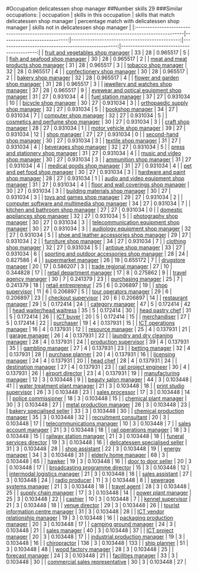 #Occupation delicatessen shop manager
##Number skills 29
###Similar occupations:
| occupation                                                                                        |   skills in this occupation |   skills that match delicatessen shop manager |   percentage match with delicatessen shop manager |   skills not in delicatessen shop manager |
|:--------------------------------------------------------------------------------------------------|----------------------------:|----------------------------------------------:|--------------------------------------------------:|------------------------------------------:|
| [fruit and vegetables shop manager](fruit_and_vegetables_shop_manager.md)                         |                          33 |                                            28 |                                          0.965517 |                                         5 |
| [fish and seafood shop manager](fish_and_seafood_shop_manager.md)                                 |                          30 |                                            28 |                                          0.965517 |                                         2 |
| [meat and meat products shop manager](meat_and_meat_products_shop_manager.md)                     |                          31 |                                            28 |                                          0.965517 |                                         3 |
| [tobacco shop manager](tobacco_shop_manager.md)                                                   |                          32 |                                            28 |                                          0.965517 |                                         4 |
| [confectionery shop manager](confectionery_shop_manager.md)                                       |                          30 |                                            28 |                                          0.965517 |                                         2 |
| [bakery shop manager](bakery_shop_manager.md)                                                     |                          32 |                                            28 |                                          0.965517 |                                         4 |
| [flower and garden shop manager](flower_and_garden_shop_manager.md)                               |                          31 |                                            28 |                                          0.965517 |                                         3 |
| [jewellery and watches shop manager](jewellery_and_watches_shop_manager.md)                       |                          37 |                                            28 |                                          0.965517 |                                         9 |
| [eyewear and optical equipment shop manager](eyewear_and_optical_equipment_shop_manager.md)       |                          31 |                                            27 |                                          0.931034 |                                         4 |
| [fuel station manager](fuel_station_manager.md)                                                   |                          37 |                                            27 |                                          0.931034 |                                        10 |
| [bicycle shop manager](bicycle_shop_manager.md)                                                   |                          30 |                                            27 |                                          0.931034 |                                         3 |
| [orthopaedic supply shop manager](orthopaedic_supply_shop_manager.md)                             |                          32 |                                            27 |                                          0.931034 |                                         5 |
| [bookshop manager](bookshop_manager.md)                                                           |                          34 |                                            27 |                                          0.931034 |                                         7 |
| [computer shop manager](computer_shop_manager.md)                                                 |                          32 |                                            27 |                                          0.931034 |                                         5 |
| [cosmetics and perfume shop manager](cosmetics_and_perfume_shop_manager.md)                       |                          30 |                                            27 |                                          0.931034 |                                         3 |
| [craft shop manager](craft_shop_manager.md)                                                       |                          28 |                                            27 |                                          0.931034 |                                         1 |
| [motor vehicle shop manager](motor_vehicle_shop_manager.md)                                       |                          39 |                                            27 |                                          0.931034 |                                        12 |
| [shop manager](shop_manager.md)                                                                   |                          27 |                                            27 |                                          0.931034 |                                         0 |
| [second-hand shop manager](second-hand_shop_manager.md)                                           |                          30 |                                            27 |                                          0.931034 |                                         3 |
| [textile shop manager](textile_shop_manager.md)                                                   |                          31 |                                            27 |                                          0.931034 |                                         4 |
| [beverages shop manager](beverages_shop_manager.md)                                               |                          32 |                                            27 |                                          0.931034 |                                         5 |
| [press and stationery shop manager](press_and_stationery_shop_manager.md)                         |                          31 |                                            27 |                                          0.931034 |                                         4 |
| [music and video shop manager](music_and_video_shop_manager.md)                                   |                          30 |                                            27 |                                          0.931034 |                                         3 |
| [ammunition shop manager](ammunition_shop_manager.md)                                             |                          31 |                                            27 |                                          0.931034 |                                         4 |
| [medical goods shop manager](medical_goods_shop_manager.md)                                       |                          31 |                                            27 |                                          0.931034 |                                         4 |
| [pet and pet food shop manager](pet_and_pet_food_shop_manager.md)                                 |                          30 |                                            27 |                                          0.931034 |                                         3 |
| [hardware and paint shop manager](hardware_and_paint_shop_manager.md)                             |                          28 |                                            27 |                                          0.931034 |                                         1 |
| [audio and video equipment shop manager](audio_and_video_equipment_shop_manager.md)               |                          31 |                                            27 |                                          0.931034 |                                         4 |
| [floor and wall coverings shop manager](floor_and_wall_coverings_shop_manager.md)                 |                          30 |                                            27 |                                          0.931034 |                                         3 |
| [building materials shop manager](building_materials_shop_manager.md)                             |                          30 |                                            27 |                                          0.931034 |                                         3 |
| [toys and games shop manager](toys_and_games_shop_manager.md)                                     |                          29 |                                            27 |                                          0.931034 |                                         2 |
| [computer software and multimedia shop manager](computer_software_and_multimedia_shop_manager.md) |                          34 |                                            27 |                                          0.931034 |                                         7 |
| [kitchen and bathroom shop manager](kitchen_and_bathroom_shop_manager.md)                         |                          27 |                                            27 |                                          0.931034 |                                         0 |
| [domestic appliances shop manager](domestic_appliances_shop_manager.md)                           |                          32 |                                            27 |                                          0.931034 |                                         5 |
| [photography shop manager](photography_shop_manager.md)                                           |                          30 |                                            27 |                                          0.931034 |                                         3 |
| [telecommunication equipment shop manager](telecommunication_equipment_shop_manager.md)           |                          30 |                                            27 |                                          0.931034 |                                         3 |
| [audiology equipment shop manager](audiology_equipment_shop_manager.md)                           |                          32 |                                            27 |                                          0.931034 |                                         5 |
| [shoe and leather accessories shop manager](shoe_and_leather_accessories_shop_manager.md)         |                          29 |                                            27 |                                          0.931034 |                                         2 |
| [furniture shop manager](furniture_shop_manager.md)                                               |                          34 |                                            27 |                                          0.931034 |                                         7 |
| [clothing shop manager](clothing_shop_manager.md)                                                 |                          32 |                                            27 |                                          0.931034 |                                         5 |
| [antique shop manager](antique_shop_manager.md)                                                   |                          33 |                                            27 |                                          0.931034 |                                         6 |
| [sporting and outdoor accessories shop manager](sporting_and_outdoor_accessories_shop_manager.md) |                          28 |                                            24 |                                          0.827586 |                                         4 |
| [supermarket manager](supermarket_manager.md)                                                     |                          26 |                                            19 |                                          0.655172 |                                         7 |
| [drugstore manager](drugstore_manager.md)                                                         |                          20 |                                            17 |                                          0.586207 |                                         3 |
| [trade regional manager](trade_regional_manager.md)                                               |                          27 |                                            10 |                                          0.344828 |                                        17 |
| [retail department manager](retail_department_manager.md)                                         |                          17 |                                             8 |                                          0.275862 |                                         9 |
| [travel agency manager](travel_agency_manager.md)                                                 |                          30 |                                             7 |                                          0.241379 |                                        23 |
| [purchasing manager](purchasing_manager.md)                                                       |                          25 |                                             7 |                                          0.241379 |                                        18 |
| [retail entrepreneur](retail_entrepreneur.md)                                                     |                          25 |                                             6 |                                          0.206897 |                                        19 |
| [shop supervisor](shop_supervisor.md)                                                             |                          11 |                                             6 |                                          0.206897 |                                         5 |
| [tour operators manager](tour_operators_manager.md)                                               |                          29 |                                             6 |                                          0.206897 |                                        23 |
| [checkout supervisor](checkout_supervisor.md)                                                     |                          20 |                                             6 |                                          0.206897 |                                        14 |
| [restaurant manager](restaurant_manager.md)                                                       |                          29 |                                             5 |                                          0.172414 |                                        24 |
| [category manager](category_manager.md)                                                           |                          47 |                                             5 |                                          0.172414 |                                        42 |
| [head waiter/head waitress](head_waiter-head_waitress.md)                                         |                          35 |                                             5 |                                          0.172414 |                                        30 |
| [head pastry chef](head_pastry_chef.md)                                                           |                          31 |                                             5 |                                          0.172414 |                                        26 |
| [ICT buyer](ICT_buyer.md)                                                                         |                          20 |                                             5 |                                          0.172414 |                                        15 |
| [merchandiser](merchandiser.md)                                                                   |                          27 |                                             5 |                                          0.172414 |                                        22 |
| [purchaser](purchaser.md)                                                                         |                          19 |                                             4 |                                          0.137931 |                                        15 |
| [ICT operations manager](ICT_operations_manager.md)                                               |                          16 |                                             4 |                                          0.137931 |                                        12 |
| [resource manager](resource_manager.md)                                                           |                          25 |                                             4 |                                          0.137931 |                                        21 |
| [garage manager](garage_manager.md)                                                               |                          26 |                                             4 |                                          0.137931 |                                        22 |
| [laundry and dry cleaning manager](laundry_and_dry_cleaning_manager.md)                           |                          28 |                                             4 |                                          0.137931 |                                        24 |
| [production supervisor](production_supervisor.md)                                                 |                          39 |                                             4 |                                          0.137931 |                                        35 |
| [gambling manager](gambling_manager.md)                                                           |                          27 |                                             4 |                                          0.137931 |                                        23 |
| [betting manager](betting_manager.md)                                                             |                          32 |                                             4 |                                          0.137931 |                                        28 |
| [purchase planner](purchase_planner.md)                                                           |                          20 |                                             4 |                                          0.137931 |                                        16 |
| [licensing manager](licensing_manager.md)                                                         |                          24 |                                             4 |                                          0.137931 |                                        20 |
| [head chef](head_chef.md)                                                                         |                          28 |                                             4 |                                          0.137931 |                                        24 |
| [destination manager](destination_manager.md)                                                     |                          27 |                                             4 |                                          0.137931 |                                        23 |
| [rail project engineer](rail_project_engineer.md)                                                 |                          30 |                                             4 |                                          0.137931 |                                        26 |
| [airport director](airport_director.md)                                                           |                          23 |                                             4 |                                          0.137931 |                                        19 |
| [manufacturing manager](manufacturing_manager.md)                                                 |                          12 |                                             3 |                                          0.103448 |                                         9 |
| [beauty salon manager](beauty_salon_manager.md)                                                   |                          44 |                                             3 |                                          0.103448 |                                        41 |
| [water treatment plant manager](water_treatment_plant_manager.md)                                 |                          21 |                                             3 |                                          0.103448 |                                        18 |
| [print studio supervisor](print_studio_supervisor.md)                                             |                          26 |                                             3 |                                          0.103448 |                                        23 |
| [sales processor](sales_processor.md)                                                             |                          17 |                                             3 |                                          0.103448 |                                        14 |
| [police commissioner](police_commissioner.md)                                                     |                          18 |                                             3 |                                          0.103448 |                                        15 |
| [chemical plant manager](chemical_plant_manager.md)                                               |                          30 |                                             3 |                                          0.103448 |                                        27 |
| [metal production manager](metal_production_manager.md)                                           |                          26 |                                             3 |                                          0.103448 |                                        23 |
| [bakery specialised seller](bakery_specialised_seller.md)                                         |                          33 |                                             3 |                                          0.103448 |                                        30 |
| [chemical production manager](chemical_production_manager.md)                                     |                          35 |                                             3 |                                          0.103448 |                                        32 |
| [recruitment consultant](recruitment_consultant.md)                                               |                          20 |                                             3 |                                          0.103448 |                                        17 |
| [telecommunications manager](telecommunications_manager.md)                                       |                          10 |                                             3 |                                          0.103448 |                                         7 |
| [sales account manager](sales_account_manager.md)                                                 |                          21 |                                             3 |                                          0.103448 |                                        18 |
| [rail operations manager](rail_operations_manager.md)                                             |                          18 |                                             3 |                                          0.103448 |                                        15 |
| [railway station manager](railway_station_manager.md)                                             |                          21 |                                             3 |                                          0.103448 |                                        18 |
| [funeral services director](funeral_services_director.md)                                         |                          19 |                                             3 |                                          0.103448 |                                        16 |
| [delicatessen specialised seller](delicatessen_specialised_seller.md)                             |                          31 |                                             3 |                                          0.103448 |                                        28 |
| [shop assistant](shop_assistant.md)                                                               |                          22 |                                             3 |                                          0.103448 |                                        19 |
| [energy manager](energy_manager.md)                                                               |                          34 |                                             3 |                                          0.103448 |                                        31 |
| [elderly home manager](elderly_home_manager.md)                                                   |                          68 |                                             3 |                                          0.103448 |                                        65 |
| [hawker](hawker.md)                                                                               |                          19 |                                             3 |                                          0.103448 |                                        16 |
| [door to door seller](door_to_door_seller.md)                                                     |                          20 |                                             3 |                                          0.103448 |                                        17 |
| [broadcasting programme director](broadcasting_programme_director.md)                             |                          15 |                                             3 |                                          0.103448 |                                        12 |
| [intermodal logistics manager](intermodal_logistics_manager.md)                                   |                          21 |                                             3 |                                          0.103448 |                                        18 |
| [sales assistant](sales_assistant.md)                                                             |                          27 |                                             3 |                                          0.103448 |                                        24 |
| [radio producer](radio_producer.md)                                                               |                          11 |                                             3 |                                          0.103448 |                                         8 |
| [sewerage systems manager](sewerage_systems_manager.md)                                           |                          21 |                                             3 |                                          0.103448 |                                        18 |
| [travel agent](travel_agent.md)                                                                   |                          28 |                                             3 |                                          0.103448 |                                        25 |
| [supply chain manager](supply_chain_manager.md)                                                   |                          17 |                                             3 |                                          0.103448 |                                        14 |
| [power plant manager](power_plant_manager.md)                                                     |                          25 |                                             3 |                                          0.103448 |                                        22 |
| [cashier](cashier.md)                                                                             |                          10 |                                             3 |                                          0.103448 |                                         7 |
| [kennel supervisor](kennel_supervisor.md)                                                         |                          21 |                                             3 |                                          0.103448 |                                        18 |
| [venue director](venue_director.md)                                                               |                          29 |                                             3 |                                          0.103448 |                                        26 |
| [tourist information centre manager](tourist_information_centre_manager.md)                       |                          31 |                                             3 |                                          0.103448 |                                        28 |
| [ICT vendor relationship manager](ICT_vendor_relationship_manager.md)                             |                          19 |                                             3 |                                          0.103448 |                                        16 |
| [packaging production manager](packaging_production_manager.md)                                   |                          20 |                                             3 |                                          0.103448 |                                        17 |
| [camping ground manager](camping_ground_manager.md)                                               |                          24 |                                             3 |                                          0.103448 |                                        21 |
| [sales manager](sales_manager.md)                                                                 |                          40 |                                             3 |                                          0.103448 |                                        37 |
| [ICT project manager](ICT_project_manager.md)                                                     |                          20 |                                             3 |                                          0.103448 |                                        17 |
| [industrial production manager](industrial_production_manager.md)                                 |                          19 |                                             3 |                                          0.103448 |                                        16 |
| [chiropractor](chiropractor.md)                                                                   |                         136 |                                             3 |                                          0.103448 |                                       133 |
| [ship planner](ship_planner.md)                                                                   |                          51 |                                             3 |                                          0.103448 |                                        48 |
| [wood factory manager](wood_factory_manager.md)                                                   |                          28 |                                             3 |                                          0.103448 |                                        25 |
| [forecast manager](forecast_manager.md)                                                           |                          24 |                                             3 |                                          0.103448 |                                        21 |
| [facilities manager](facilities_manager.md)                                                       |                          33 |                                             3 |                                          0.103448 |                                        30 |
| [commercial sales representative](commercial_sales_representative.md)                             |                          30 |                                             3 |                                          0.103448 |                                        27 |
